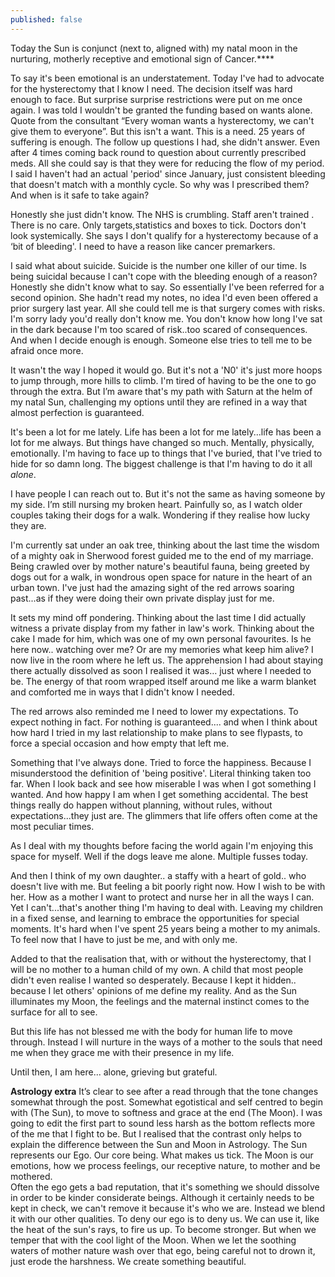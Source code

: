 ```yaml
---
published: false
---
```

Today the Sun is conjunct (next to, aligned with) my natal moon in the nurturing, motherly receptive and emotional sign of Cancer.****

 To say it's been emotional is an understatement. Today I've had to advocate for the hysterectomy that I know I need. The decision itself was hard enough to face. But surprise surprise restrictions were put on me once again. I was told I wouldn't be granted the funding based on wants alone. Quote from the consultant “Every woman wants a hysterectomy, we can't give them to everyone”. But this isn't a want. This is a need. 25 years of suffering is enough. The follow up questions I had, she didn't answer. Even after 4 times coming back round to question about currently prescribed meds. All she could say is that they were for reducing the flow of my period. I said I haven't had an actual 'period' since January, just consistent bleeding that doesn't match with a monthly cycle. So why was I prescribed them? And when is it safe to take again?

 Honestly she just didn't know. The NHS is crumbling. Staff aren't trained . There is no care.  Only targets,statistics and boxes to tick. Doctors don't look systemically. She says I don't qualify for a hysterectomy because of a ‘bit of bleeding'. I need to have a reason like cancer premarkers.

 I said what about suicide. Suicide is the number one killer of our time. Is being suicidal because I can't cope with the bleeding enough of a reason? Honestly she didn't know what to say. So essentially I've been referred for a second opinion. She hadn't read my notes, no idea I'd even been offered a prior surgery last year. All she could tell me is that surgery comes with risks. I'm sorry lady you'd really don't know me. You don't know how long I've sat in the dark because I'm too scared of risk..too scared of consequences. And when I decide enough is enough. Someone else tries to tell me to be afraid once more.

 It wasn't the way I hoped it would go. But it's not a 'N0' it's just more hoops to jump through, more hills to climb. I'm tired of having to be the one to go through the extra. But I’m aware that's my path with Saturn at the helm of my natal Sun, challenging my options until they are refined in a way that almost perfection is guaranteed.

 It's been a lot for me lately. Life has been a lot for me lately...life has been a lot for me always. But things have changed so much. Mentally, physically, emotionally. I'm having to face up to things that I've buried, that I've tried to hide for so damn long. The biggest challenge is that I'm having to do it all _alone_.

 I have people I can reach out to. But it's not the same as having someone by my side. I’m still nursing my broken heart. Painfully so, as I watch older couples taking their dogs for a walk. Wondering if they realise how lucky they are.

 I'm currently sat under an oak tree, thinking about the last time the wisdom of a mighty oak in Sherwood forest guided me to the end of my marriage. Being crawled over by mother nature's beautiful fauna, being greeted by dogs out for a walk, in wondrous open space for nature in the heart of an urban town. I've just had the amazing sight of the red arrows soaring past...as if they were doing their own private display just for me.

 It sets my mind off pondering. Thinking about the last time I did actually witness a private display from my father in law's work. Thinking about the cake I made for him, which was one of my own personal favourites. Is he here now.. watching over me? Or are my memories what keep him alive? I now live in the room where he left us. The apprehension I had about staying there actually dissolved as soon I realised it was… just where I needed to be. The energy of that room wrapped itself around me like a warm blanket and comforted me in ways that I didn't know I needed.

 The red arrows also reminded me I need to lower my expectations. To expect nothing in fact. For nothing is guaranteed.... and when I think about how hard I tried in my last relationship to make plans to see flypasts, to force a special occasion and how empty that left me.

 Something that I've always done. Tried to force the happiness. Because I misunderstood the definition of 'being positive'. Literal thinking taken too far. When I look back and see how miserable I was when I got something I wanted. And how happy I am when I get something accidental. The best things really do happen without planning, without rules, without expectations...they just are. The glimmers that life offers often come at the most peculiar times.

 As I deal with my thoughts before facing the world again I'm enjoying this space for myself. Well if the dogs leave me alone. Multiple fusses today.

 And then I think of my own daughter.. a staffy with a heart of gold.. who doesn't live with me. But feeling a bit poorly right now. How I wish to be with her. How as a mother I want to protect and nurse her in all the ways I can. Yet I can't...that's another thing I'm having to deal with. Leaving my children in a fixed sense, and learning to embrace the opportunities for special moments. It's hard when I've spent 25 years being a mother to my animals. To feel now that I have to just be me, and with only me.

 Added to that the realisation that, with or without the hysterectomy, that I will be no mother to a human child of my own. A child that most people didn't even realise I wanted so desperately. Because I kept it hidden.. because I let others' opinions of me define my reality. And as the Sun illuminates my Moon, the feelings and the maternal instinct comes to the surface for all to see.

 But this life has not blessed me with the body for human life to move through. Instead I will nurture in the ways of a mother to the souls that need me when they grace me with their presence in my life.

 Until then, I am here... alone, grieving but grateful. 
 
 



**Astrology extra**
It’s clear to see after a read through that the tone changes somewhat through the post. Somewhat egotistical and self centred to begin with (The Sun), to move to softness and grace at the end (The Moon). I was going to edit the first part to sound less harsh as the bottom reflects more of the me that I fight to be. But I realised that the contrast only helps to explain the difference between the Sun and Moon in Astrology. The Sun represents our Ego. Our core being. What makes us tick. The Moon is our emotions, how we process feelings, our receptive nature, to mother and be mothered.  
Often the ego gets a bad reputation, that it's something we should dissolve in order to be kinder considerate beings. Although it certainly needs to be kept in check, we can't remove it because it's who we are. Instead we blend it with our other qualities. To deny our ego is to deny us. We can use it, like the heat of the sun's rays, to fire us up. To become stronger. But when we temper that with the cool light of the Moon. When we let the soothing waters of mother nature wash over that ego, being careful not to drown it, just erode the harshness. We create something beautiful. 
